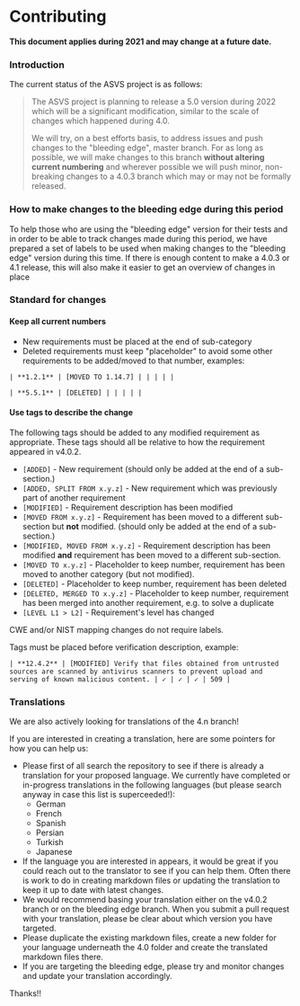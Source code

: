 # Contributing

**This document applies during 2021 and may change at a future date.**

<!--

## General description

open issue > discuss, if agreed > pull request


## Versions

for what versions what kind of changes are allowed

definition of breaking change


## Opening issue

expectation from issue


## Pull-request

expectation from PR
-->

### Introduction

The current status of the ASVS project is as follows:

> The ASVS project is planning to release a 5.0 version during 2022 which will be a significant modification, similar to the scale of changes which happened during 4.0.
> 
> We will try, on a best efforts basis, to address issues and push changes to the "bleeding edge", master branch. For as long as possible, we will make changes to this branch **without altering current numbering** and wherever possible we will push minor, non-breaking changes to a 4.0.3 branch which may or may not be formally released.

### How to make changes to the bleeding edge during this period

To help those who are using the "bleeding edge" version for their tests and in order to be able to track changes made during this period, we have prepared a set of labels to be used when making changes to the "bleeding edge" version during this time. If there is enough content to make a 4.0.3 or 4.1 release, this will also make it easier to get an overview of changes in place

### Standard for changes

#### Keep all current numbers

* New requirements must be placed at the end of sub-category
* Deleted requirements must keep "placeholder" to avoid some other requirements to be added/moved to that number, examples:

```
| **1.2.1** | [MOVED TO 1.14.7] | | | | |
```

```
| **5.5.1** | [DELETED] | | | | |
```

#### Use tags to describe the change

The following tags should be added to any modified requirement as appropriate. These tags should all be relative to how the requirement appeared in v4.0.2.

* `[ADDED]` - New requirement (should only be added at the end of a sub-section.)
* `[ADDED, SPLIT FROM x.y.z]` - New requirement which was previously part of another requirement
* `[MODIFIED]` - Requirement description has been modified
* `[MOVED FROM x.y.z]` - Requirement has been moved to a different sub-section but **not** modified. (should only be added at the end of a sub-section.)
* `[MODIFIED, MOVED FROM x.y.z]` - Requirement description has been modified **and** requirement has been moved to a different sub-section.
* `[MOVED TO x.y.z]` - Placeholder to keep number, requirement has been moved to another category (but not modified).
* `[DELETED]` - Placeholder to keep number, requirement has been deleted
* `[DELETED, MERGED TO x.y.z]` - Placeholder to keep number, requirement has been merged into another requirement, e.g. to solve a duplicate
* `[LEVEL L1 > L2]` - Requirement's level has changed

CWE and/or NIST mapping changes do not require labels.

Tags must be placed before verification description, example:

```
| **12.4.2** | [MODIFIED] Verify that files obtained from untrusted sources are scanned by antivirus scanners to prevent upload and serving of known malicious content. | ✓ | ✓ | ✓ | 509 |
```

### Translations

We are also actively looking for translations of the 4.n branch!

If you are interested in creating a translation, here are some pointers for how you can help us:
* Please first of all search the repository to see if there is already a translation for your proposed language. We currently have completed or in-progress translations in the following languages (but please search anyway in case this list is superceeded!):
    * German
    * French
    * Spanish
    * Persian
    * Turkish
    * Japanese
* If the language you are interested in appears, it would be great if you could reach out to the translator to see if you can help them. Often there is work to do in creating markdown files or updating the translation to keep it up to date with latest changes.
* We would recommend basing your translation either on the v4.0.2 branch or on the bleeding edge branch. When you submit a pull request with your translation, please be clear about which version you have targeted.
* Please duplicate the existing markdown files, create a new folder for your language underneath the 4.0 folder and create the translated markdown files there.
* If you are targeting the bleeding edge, please try and monitor changes and update your translation accordingly.

Thanks!!
